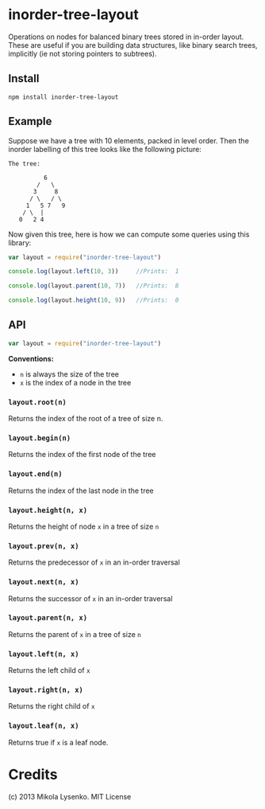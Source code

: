 inorder-tree-layout
===================
Operations on nodes for balanced binary trees stored in in-order layout.  These are useful if you are building data structures, like binary search trees, implicitly (ie not storing pointers to subtrees).

## Install

    npm install inorder-tree-layout
    
## Example

Suppose we have a tree with 10 elements, packed in level order.  Then the inorder labelling of this tree looks like the following picture:

```
The tree:

          6
        /   \
       3     8
      / \   / \
     1   5 7   9
    / \  |
   0   2 4

```

Now given this tree, here is how we can compute some queries using this library:

```javascript
var layout = require("inorder-tree-layout")

console.log(layout.left(10, 3))     //Prints:  1

console.log(layout.parent(10, 7))   //Prints:  8

console.log(layout.height(10, 9))   //Prints:  0

```

## API

```javascript
var layout = require("inorder-tree-layout")
```

**Conventions:**

* `n` is always the size of the tree
* `x` is the index of a node in the tree

### `layout.root(n)`
Returns the index of the root of a tree of size n.

### `layout.begin(n)`
Returns the index of the first node of the tree

### `layout.end(n)`
Returns the index of the last node in the tree

### `layout.height(n, x)`
Returns the height of node `x` in a tree of size `n`

### `layout.prev(n, x)`
Returns the predecessor of `x` in an in-order traversal

### `layout.next(n, x)`
Returns the successor of `x` in an in-order traversal

### `layout.parent(n, x)`
Returns the parent of `x` in a tree of size `n`

### `layout.left(n, x)`
Returns the left child of `x`

### `layout.right(n, x)`
Returns the right child of `x`

### `layout.leaf(n, x)`
Returns true if `x` is a leaf node.

# Credits
(c) 2013 Mikola Lysenko. MIT License
